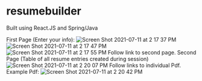 # resumebuilder
Built using React.JS and Spring/Java

First Page (Enter your info):
![Screen Shot 2021-07-11 at 2 17 37 PM](https://user-images.githubusercontent.com/49866981/125185543-0ee7be00-e258-11eb-8cdd-9e7f738fe7e6.png)
![Screen Shot 2021-07-11 at 2 17 47 PM](https://user-images.githubusercontent.com/49866981/125185557-2161f780-e258-11eb-95b1-e91c34ac385d.png)
![Screen Shot 2021-07-11 at 2 17 55 PM](https://user-images.githubusercontent.com/49866981/125185565-28890580-e258-11eb-900b-4c78109f78c3.png)
Follow link to second page.
Second Page (Table of all resume entries created during session)
![Screen Shot 2021-07-11 at 2 20 07 PM](https://user-images.githubusercontent.com/49866981/125185572-2de65000-e258-11eb-9197-772d8b6b2d33.png)
Follow links to individual Pdf.
Example Pdf:
![Screen Shot 2021-07-11 at 2 20 42 PM](https://user-images.githubusercontent.com/49866981/125185577-350d5e00-e258-11eb-978a-461011a431c7.png)
